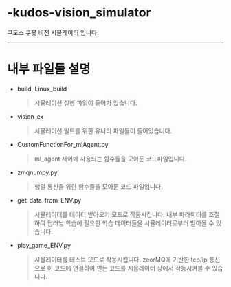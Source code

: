 # -kudos-vision_simulator

쿠도스 쿠봇 비전 시뮬레이터 입니다.

---

# 내부 파일들 설명
- build, Linux_build
  >시뮬레이션 실행 파일이 들어가 있습니다.

- vision_ex
  >시뮬레이션 빌드를 위한 유니티 파일들이 들어있습니다.

- CustomFunctionFor_mlAgent.py
  >ml_agent 제어에 사용되는 함수들을 모아둔 코드파일입니다.

- zmqnumpy.py
  >행렬 통신을 위한 함수들을 모아둔 코드 파일입니다.
 
- get_data_from_ENV.py
  >시뮬레이터를 데이터 받아오기 모드로 작동시킵니다.
  >내부 파라미터를 조절하여 딥러닝 학습에 필요한 학습 데이터들을 시뮬레이터로부터 받아올 수 있습니다.

- play_game_ENV.py
  >시뮬레이터를 테스트 모드로 작동시킵니다.
  >zeorMQ에 기반한 tcp/ip 통신으로 이 코드에 연결하여 만든 코드를 시뮬레이터 상에서 작동시켜볼 수 있습니다.
